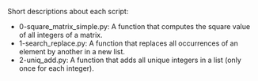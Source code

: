 Short descriptions about each script:
+ 0-square_matrix_simple.py: A function that computes the square value of all integers of a matrix.
+ 1-search_replace.py: A function that replaces all occurrences of an element by another in a new list.
+ 2-uniq_add.py: A function that adds all unique integers in a list (only once for each integer).
